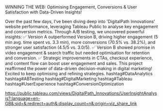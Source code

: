 WINNING THE WEB: Optimising Engagement, Conversions & User Satisfaction with Data-Driven Insights! 

Over the past few days, I’ve been diving deep into 'DigitalPath Innovations' website performance, leveraging Tableau Public to analyse key engagement and conversion metrics. Through A/B testing, we uncovered powerful insights:
✅ Version A outperformed Version B, driving higher engagement (5 min avg. time spent vs. 3.3 min), more conversions (70.5% vs. 38.2%), and stronger user satisfaction (4.5/5 vs. 3.0/5).
✅ Version B showed promise in video engagement & search traffic but needed optimisation for retention and conversion.
✅ Strategic improvements in CTAs, checkout experience, and content flow can boost user engagement and sales.
This project reaffirmed the power of data-driven decision-making in digital marketing! Excited to keep optimising and refining strategies. 
hashtag#DataAnalytics hashtag#ABTesting hashtag#DigitalMarketing hashtag#Tableau hashtag#UserExperience hashtag#ConversionOptimization

https://public.tableau.com/views/DigitalPath_Innovations/UserInsightAnalysis?:language=en-GB&:sid=&:redirect=auth&:display_count=n&:origin=viz_share_link
